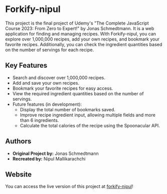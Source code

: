 # Forkify-nipul

This project is the final project of Udemy's "The Complete JavaScript Course 2023: From Zero to Expert!" by Jonas Schmedtmann. It is a web application for finding and managing recipes. With Forkify-nipul, you can explore over 1,000,000 recipes, add your own recipes, and bookmark your favorite recipes. Additionally, you can check the ingredient quantities based on the number of servings for each recipe.

## Key Features

- Search and discover over 1,000,000 recipes.
- Add and save your own recipes.
- Bookmark your favorite recipes for easy access.
- View the required ingredient quantities based on the number of servings.
- Future features (in development):
  - Display the total number of bookmarks saved.
  - Improve recipe ingredient input, allowing multiple fields and more than 6 ingredients.
  - Calculate the total calories of the recipe using the Spoonacular API.

## Authors

- **Original Project by:** Jonas Schmedtmann
- **Recreated by:** Nipul Mallikarachchi

## Website

You can access the live version of this project at [forkify-nipul](https://forkify-nipul.netlify.app)!
